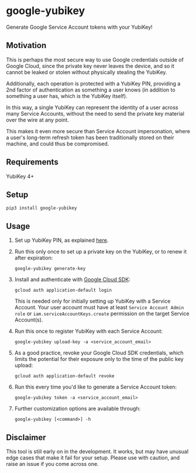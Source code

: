 # google-yubikey

Generate Google Service Account tokens with your YubiKey!

## Motivation

This is perhaps the most secure way to use Google credentials
outside of Google Cloud, since the private key never leaves the device,
and so it cannot be leaked or stolen without physically stealing the YubiKey.

Additionally, each operation is protected with a YubiKey PIN,
providing a 2nd factor of authentication as something a user knows
(in addition to something a user has, which is the YubiKey itself).

In this way, a single YubiKey can represent the identity
of a user across many Service Accounts, without the need
to send the private key material over the wire at any point.

This makes it even more secure than Service Account impersonation,
where a user's long-term refresh token has been traditionally
stored on their machine, and could thus be compromised.

## Requirements

YubiKey 4+

## Setup

```
pip3 install google-yubikey
```

## Usage

1.  Set up YubiKey PIN, as explained
    [here](https://developers.yubico.com/PIV/Guides/Device_setup.html).

2.  Run this only once to set up a private key on the YubiKey,
    or to renew it after expiration:

    ```
    google-yubikey generate-key
    ```

3.  Install and authenticate with
    [Google Cloud SDK](https://cloud.google.com/sdk/install):

    ```
    gcloud auth application-default login
    ```

    This is needed only for initially setting up YubiKey with a Service Account.
    Your user account must have at least `Service Account Admin role`
    or `iam.serviceAccountKeys.create` permission
    on the target Service Account(s).

4.  Run this once to register YubiKey with each Service Account:

    ```
    google-yubikey upload-key -a <service_account_email>
    ```

5.  As a good practice, revoke your Google Cloud SDK credentials,
    which limits the potential for their exposure
    only to the time of the public key upload:

    ```
    gcloud auth application-default revoke
    ```

6.  Run this every time you'd like to generate a Service Account token:

    ```
    google-yubikey token -a <service_account_email>
    ```

7.  Further customization options are available through:

    ```
    google-yubikey [<command>] -h
    ```

## Disclaimer

This tool is still early on in the development.
It works, but may have unusual edge cases that make it fail
for your setup. Please use with caution, and raise an issue
if you come across one.
